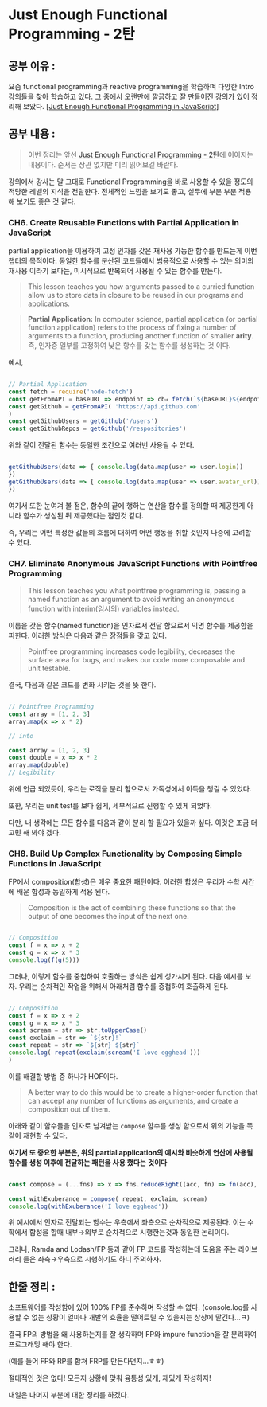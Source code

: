 # Just Enough Functional Programming - 2탄

## 공부 이유 :

요즘 functional programming과 reactive programming을 학습하며 다양한 Intro 강의들을 찾아 학습하고 있다. 그 중에서 오랜만에 깔끔하고 잘 만들어진 강의가 있어 정리해 보았다. [[Just Enough Functional Programming in JavaScript]](https://egghead.io/courses/just-enough-functional-programming-in-javascript)

## 공부 내용 :
> 이번 정리는 앞선 [Just Enough Functional Programming - 2탄](https://github.com/sukjae/daily-study/blob/master/2019-07-08.md)에 이어지는 내용이다. 순서는 상관 없지만 미리 읽어보길 바란다. 

강의에서 강사는 말 그대로 Functional Programming을 바로 사용할 수 있을 정도의 적당한 레벨의 지식을 전달한다. 전체적인 느낌을 보기도 좋고, 실무에 부분 부분 적용 해 보기도 좋은 것 같다. 


### CH6. Create Reusable Functions with Partial Application in JavaScript

partial application을 이용하여 고정 인자를 갖은 재사용 가능한 함수를 만드는게 이번 챕터의 목적이다. 동일한 함수를 분산된 코드들에서 범용적으로 사용할 수 있는 의미의 재사용 이라기 보다는, 미시적으로 반복되어 사용될 수 있는 함수를 만든다. 

> This lesson teaches you how arguments passed to a curried function allow us to store data in closure to be reused in our programs and applications.


> **Partial Application:** 
In computer science, partial application (or partial function application) refers to the process of fixing a number of arguments to a function, producing another function of smaller **arity**.
즉, 인자중 일부를 고정하여 낮은 항수를 갖는 함수를 생성하는 것 이다. 

예시, 

```js

// Partial Application
const fetch = require('node-fetch')
const getFromAPI = baseURL => endpoint => cb⇒ fetch(`${baseURL}${endpoint}`) .then(res => res.json()) .then(data => cb(data)) .catch(err => { console.error(err.message )})
const getGithub = getFromAPI( 'https://api.github.com'
)
const getGithubUsers = getGithub('/users')
const getGithubRepos = getGithub('/respositories')

```

위와 같이 전달된 함수는 동일한 조건으로 여러번 사용될 수 있다. 

```js

getGithubUsers(data => { console.log(data.map(user => user.login))
})
getGithubUsers(data => { console.log(data.map(user => user.avatar_url))
})

```

여기서 또한 눈여겨 볼 점은, 함수의 끝에 행하는 연산을 함수를 정의할 때 제공한게 아니라 함수가 생성된 뒤 제공했다는 점인것 같다. 

즉, 우리는 어떤 특정한 값들의 흐름에 대하여 어떤 행동을 취할 것인지 나중에 고려할 수 있다.  


### CH7. Eliminate Anonymous JavaScript Functions with Pointfree Programming

> This lesson teaches you what pointfree programming is, passing a named function as an argument to avoid writing an anonymous function with interim(임시의) variables instead.

이름을 갖은 함수(named function)을 인자로서 전달 함으로서 익명 함수를 제공함을 피한다. 이러한 방식은 다음과 같은 장점들을 갖고 있다. 

> Pointfree programming increases code legibility, decreases the surface area for bugs, and makes our code more composable and unit testable.

결국, 다음과 같은 코드를 변화 시키는 것을 뜻 한다. 

```js

// Pointfree Programming
const array = [1, 2, 3]
array.map(x => x * 2)

// into

const array = [1, 2, 3]
const double = x => x * 2
array.map(double)
// Legibility

```

위에 언급 되었듯이, 우리는 로직을 분리 함으로서 가독성에서 이득을 챙길 수 있었다. 

또한, 우리는 unit test를 보다 쉽게, 세부적으로 진행할 수 있게 되었다. 

다만, 내 생각에는 모든 함수를 다음과 같이 분리 할 필요가 있을까 싶다. 이것은 조금 더 고민 해 봐야 겠다.   


### CH8. Build Up Complex Functionality by Composing Simple Functions in JavaScript

FP에서 composition(합성)은 매우 중요한 패턴이다. 이러한 합성은 우리가 수학 시간에 배운 합성과 동일하게 적용 된다. 

> Composition is the act of combining these functions so that the output of one becomes the input of the next one.

 ```js

// Composition
const f = x => x + 2
const g = x => x * 3
console.log(f(g(5)))

```

그러나, 이렇게 함수를 중첩하여 호출하는 방식은 쉽게 성가시게 된다. 다음 예시를 보자. 우리는 순차적인 작업을 위해서 아래처럼 함수를 중첩하여 호출하게 된다. 

 ```js

// Composition
const f = x => x + 2
const g = x => x * 3
const scream = str => str.toUpperCase()
const exclaim = str => `${str}!`
const repeat = str => `${str} ${str}`
console.log( repeat(exclaim(scream('I love egghead')))
)

```

이를 해결할 방법 중 하나가 HOF이다. 

> A better way to do this would be to create a higher-order function that can accept any number of functions as arguments, and create a composition out of them.

아래와 같이 함수들을 인자로 넘겨받는 `compose` 함수를 생성 함으로서 위의 기능을 똑같이 재현할 수 있다. 

**여기서 또 중요한 부분은, 위의 partial application의 예시와 비슷하게 연산에 사용될 함수를 생성 이후에 전달하는 패턴을 사용 했다는 것이다**

 ```js

const compose = (...fns) => x => fns.reduceRight((acc, fn) => fn(acc), x)

const withExuberance = compose( repeat, exclaim, scream)
console.log(withExuberance('I love egghead'))

```

위 예시에서 인자로 전달되는 함수는 우측에서 좌측으로 순차적으로 제공된다. 이는 수학에서 합성을 할때 내부→외부로 순차적으로 시행한는것과 동일한 논리이다. 

그러나, Ramda and Lodash/FP 등과 같이 FP 코드를 작성하는데 도움을 주는 라이브러리 들은 좌측→우측으로 시행하기도 하니 주의하자. 

## 한줄 정리 :

소프트웨어를 작성함에 있어 100% FP를 준수하며 작성할 수 없다. (console.log를 사용할 수 없는 상황이 얼마나 개발의 효율을 떨어트릴 수 있을지는 상상에 맡긴다...ㅋ)

결국 FP의 방법을 왜 사용하는지를 잘 생각하며 FP와 impure function을 잘 분리하여 프로그래밍 해야 한다. 

(예를 들어 FP와 RP를 합쳐 FRP를 만든다던지...ㅎㅎ)

절대적인 것은 없다! 모든지 상황에 맞춰 융통성 있게, 재밌게 작성하자!

내일은 나머지 부분에 대한 정리를 하겠다.
